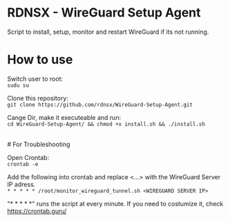 # RDNSX - WireGuard Setup Agent
Script to install, setup, monitor and restart WireGuard if its not running.

# How to use

Switch user to root:<br>
```sudu su``` 

Clone this repository:<br>
```git clone https://github.com/rdnsx/WireGuard-Setup-Agent.git``` 

Cange Dir, make it executeable and run:<br>
```cd WireGuard-Setup-Agent/ && chmod +x install.sh && ./install.sh```

<br>
# For Troubleshooting

Open Crontab:<br>
```crontab -e```

Add the following into crontab and replace <...> with the WireGuard Server IP adress.<br> 
```* * * * * /root/monitor_wireguard_tunnel.sh <WIREGUARD SERVER IP>```<br>

"* * * * *" runs the script at every minute. If you need to costumize it, check https://crontab.guru/
